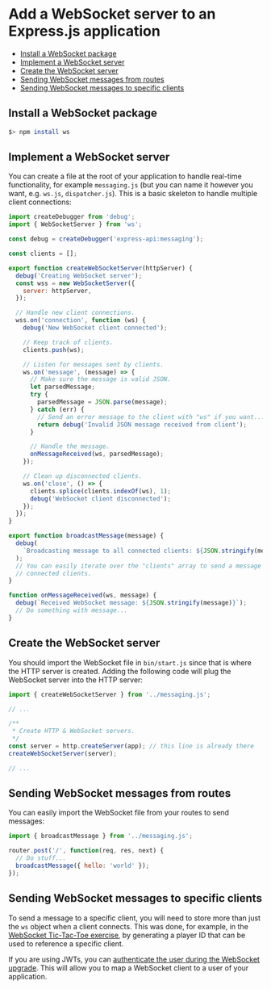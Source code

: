 # Add a WebSocket server to an Express.js application

<!-- START doctoc generated TOC please keep comment here to allow auto update -->
<!-- DON'T EDIT THIS SECTION, INSTEAD RE-RUN doctoc TO UPDATE -->

- [Install a WebSocket package](#install-a-websocket-package)
- [Implement a WebSocket server](#implement-a-websocket-server)
- [Create the WebSocket server](#create-the-websocket-server)
- [Sending WebSocket messages from routes](#sending-websocket-messages-from-routes)
- [Sending WebSocket messages to specific clients](#sending-websocket-messages-to-specific-clients)

<!-- END doctoc generated TOC please keep comment here to allow auto update -->

## Install a WebSocket package

```bash
$> npm install ws
```

## Implement a WebSocket server

You can create a file at the root of your application to handle real-time
functionality, for example `messaging.js` (but you can name it however you want,
e.g. `ws.js`, `dispatcher.js`). This is a basic skeleton to handle multiple client connections:

```js
import createDebugger from 'debug';
import { WebSocketServer } from 'ws';

const debug = createDebugger('express-api:messaging');

const clients = [];

export function createWebSocketServer(httpServer) {
  debug('Creating WebSocket server');
  const wss = new WebSocketServer({
    server: httpServer,
  });

  // Handle new client connections.
  wss.on('connection', function (ws) {
    debug('New WebSocket client connected');

    // Keep track of clients.
    clients.push(ws);

    // Listen for messages sent by clients.
    ws.on('message', (message) => {
      // Make sure the message is valid JSON.
      let parsedMessage;
      try {
        parsedMessage = JSON.parse(message);
      } catch (err) {
        // Send an error message to the client with "ws" if you want...
        return debug('Invalid JSON message received from client');
      }

      // Handle the message.
      onMessageReceived(ws, parsedMessage);
    });

    // Clean up disconnected clients.
    ws.on('close', () => {
      clients.splice(clients.indexOf(ws), 1);
      debug('WebSocket client disconnected');
    });
  });
}

export function broadcastMessage(message) {
  debug(
    `Broadcasting message to all connected clients: ${JSON.stringify(message)}`
  );
  // You can easily iterate over the "clients" array to send a message to all
  // connected clients.
}

function onMessageReceived(ws, message) {
  debug(`Received WebSocket message: ${JSON.stringify(message)}`);
  // Do something with message...
}

```

## Create the WebSocket server

You should import the WebSocket file in `bin/start.js` since that is where the
HTTP server is created. Adding the following code will plug the WebSocket server
into the HTTP server:

```js
import { createWebSocketServer } from '../messaging.js';

// ...

/**
 * Create HTTP & WebSocket servers.
 */
const server = http.createServer(app); // this line is already there
createWebSocketServer(server);

// ...
```

## Sending WebSocket messages from routes

You can easily import the WebSocket file from your routes to send messages:

```js
import { broadcastMessage } from '../messaging.js';

router.post('/', function(req, res, next) {
  // Do stuff...
  broadcastMessage({ hello: 'world' });
});
```

## Sending WebSocket messages to specific clients

To send a message to a specific client, you will need to store more than just
the `ws` object when a client connects. This was done, for example, in the
[WebSocket Tic-Tac-Toe
exercise](https://github.com/MediaComem/comem-archioweb-tictactoe/blob/main/WS.md#backend-create-a-tic-tac-toe-player-for-each-new-websocket-client),
by generating a player ID that can be used to reference a specific client.

If you are using JWTs, you can [authenticate the user during the WebSocket
upgrade](https://www.npmjs.com/package/ws#client-authentication). This will
allow you to map a WebSocket client to a user of your application.


